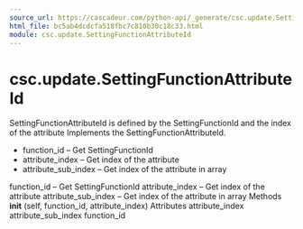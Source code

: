 ```yaml
---
source_url: https://cascadeur.com/python-api/_generate/csc.update.SettingFunctionAttributeId.html
html_file: bc5ab4dcdcfa518fbc7c810b30c18c33.html
module: csc.update.SettingFunctionAttributeId
---
```


# csc.update.SettingFunctionAttributeId 

SettingFunctionAttributeId is defined by the SettingFunctionId and the index of the attribute Implements the SettingFunctionAttributeId.
- function_id – Get SettingFunctionId
- attribute_index – Get index of the attribute
- attribute_sub_index – Get index of the attribute in array

function_id – Get SettingFunctionId attribute_index – Get index of the attribute attribute_sub_index – Get index of the attribute in array Methods __init__ (self, function_id, attribute_index) Attributes attribute_index attribute_sub_index function_id